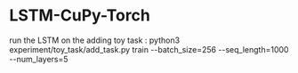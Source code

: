 # LSTM-CuPy-Torch


run the LSTM on the adding toy task : python3 experiment/toy_task/add_task.py train --batch_size=256 --seq_length=1000 --num_layers=5  